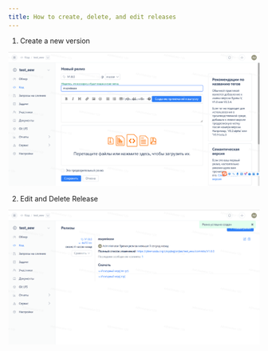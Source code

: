 ```yaml
---
title: How to create, delete, and edit releases
---
```


1. Create a new version

![Image Description](../../../../../assets/image146.png)

2. Edit and Delete Release

![Image Description](../../../../../assets/image148.png)